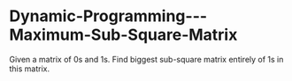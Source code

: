 # Dynamic-Programming---Maximum-Sub-Square-Matrix
Given a matrix of 0s and 1s. Find biggest sub-square matrix entirely of 1s in this matrix.
